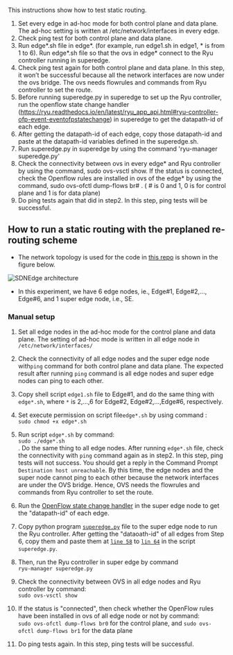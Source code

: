 This instructions show how to test static routing.

1)	Set every edge in ad-hoc mode for both control plane and data plane. The ad-hoc setting is written at /etc/network/interfaces in every edge.
2)	Check ping test for both control plane and data plane.
3)	Run edge*.sh file in edge*.  (for example, run edge1.sh in edge1, * is  from 1 to 6). Run edge*.sh file so that the ovs in edge* connect to the Ryu controller running in superedge.
4)	Check ping test again for both control plane and data plane. In this step, it won’t be successful because all the network interfaces are now under the ovs bridge. The ovs needs flowrules and commands from Ryu controller to set the route.
5)	Before running superedge.py in superedge to set up the Ryu controller, run the openflow state change handler (https://ryu.readthedocs.io/en/latest/ryu_app_api.html#ryu-controller-ofp-event-eventofpstatechange) in superedge to get the datapath-id of each edge.
6)	After getting the datapath-id of each edge, copy those datapath-id and paste at the datapath-id variables defined in the superedge.sh. 
7)	Run superedge.py in superedge by using the command 'ryu-manager superedge.py'
8)	Check the connectivity between ovs in every edge* and Ryu controller by using the command, sudo ovs-vsctl show. If the status is connected, check the Openflow rules are installed in ovs of the edge* by using the command, sudo ovs-ofctl dump-flows br# . ( # is 0 and 1, 0 is for control plane and 1 is for data plane)
9)	Do ping tests again that did in step2. In this step, ping tests will be successful.
## How to run a static routing with the preplaned re-routing scheme
* The network topology is used for the code in [this repo](https://github.com/TNatapon/Privacy_SDN_Edge_IoT/tree/main/flowrules) is shown in the figure below. 
 
 ![SDNEdge architecture](https://github.com/TNatapon/Privacy_SDN_Edge_IoT/blob/main/PlanB/Figure_Readme/SADEdge-Topology.png) 
 
* In this experiment, we have 6 edge nodes, ie., Edge\#1, Edge\#2,..., Edge\#6, and 1 super edge node, i.e., SE. 
### Manual setup
1. Set all edge nodes in the ad-hoc mode for the control plane and data plane. The setting of ad-hoc mode is written in all edge node in
    `/etc/network/interfaces/` <br/>
2. Check the connectivity of all edge nodes and the super edge node with`ping` command for both control plane and data plane. The expected result after running `ping` command is all edge nodes and super edge nodes can ping to each other.

3. Copy shell script `edge1.sh` file to Edge\#1, and do the same thing with `edge*.sh`, where `*` is 2,...,6 for Edge\#2, Edge\#2,...,Edge\#6, respectively.

4. Set execute permission on script file`edge*.sh` by using command : <br/>
`sudo chmod +x edge*.sh` <br/>

5. Run script `edge*.sh` by command:  <br/>
`sudo ./edge*.sh` <br/>.
Do the same thing to all edge nodes. After running `edge*.sh` file, check the connectivity with `ping` command again as in step2. In this step, ping tests will not success. You should get a reply in the Command Prompt `Destination host unreachable`. By this time, the edge nodes and the super node cannot ping to each other because the network interfaces are under the OVS bridge. Hence, OVS needs the flowrules and commands from Ryu controller to set the route. 

6. Run the [OpenFlow state change handler](https://ryu.readthedocs.io/en/latest/ryu_app_api.html#ryu-controller-ofp-event-eventofpstatechange) in the super edge node to get the "datapath-id" of each edge. 

7. Copy python program [`superedge.py`](https://github.com/TNatapon/Privacy_SDN_Edge_IoT/blob/main/flowrules/superedge.py) file to the super edge node to run the Ryu controller. After getting the "dataoath-id" of all edges from Step 6, copy them and paste them at [`line 58`](https://github.com/TNatapon/Privacy_SDN_Edge_IoT/blob/d61178352c897359d9477f5d834ae39588311aed/flowrules/superedge.py#L58) to [`lin 64`](https://github.com/TNatapon/Privacy_SDN_Edge_IoT/blob/d61178352c897359d9477f5d834ae39588311aed/flowrules/superedge.py#L64) in the script `superedge.py`.


8. Then, run the Ryu controller in super edge by command <br/>
`ryu-manager superedge.py` 

9. Check the connectivity between OVS in all edge nodes and Ryu controller by command: <br/>
`sudo ovs-vsctl show`

10. If the status is "connected", then check whether the OpenFlow rules have been installed in ovs of all edge node or not by command: <br />
`sudo ovs-ofctl dump-flows br0`  for the control plane, and
`sudo ovs-ofctl dump-flows br1` for the data plane

11. Do ping tests again. In this step, ping tests will be successful.
